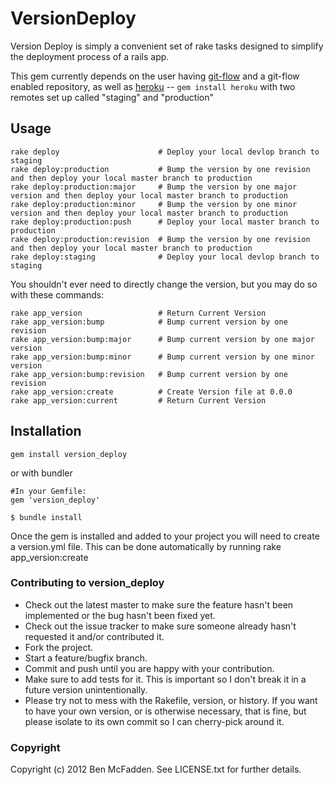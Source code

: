VersionDeploy
=============

Version Deploy is simply a convenient set of rake tasks designed to simplify the deployment process of a rails app.

This gem currently depends on the user having [git-flow](https://github.com/nvie/gitflow/) and a git-flow enabled repository, as well as [heroku](https://github.com/heroku/heroku/) -- `gem install heroku` with two remotes set up called "staging" and "production"



Usage
-----

    rake deploy                      # Deploy your local devlop branch to staging
    rake deploy:production           # Bump the version by one revision and then deploy your local master branch to production
    rake deploy:production:major     # Bump the version by one major version and then deploy your local master branch to production
    rake deploy:production:minor     # Bump the version by one minor version and then deploy your local master branch to production
    rake deploy:production:push      # Deploy your local master branch to production
    rake deploy:production:revision  # Bump the version by one revision and then deploy your local master branch to production
    rake deploy:staging              # Deploy your local devlop branch to staging

You shouldn't ever need to directly change the version, but you may do so with these commands:

    rake app_version                 # Return Current Version
    rake app_version:bump            # Bump current version by one revision
    rake app_version:bump:major      # Bump current version by one major version
    rake app_version:bump:minor      # Bump current version by one minor version
    rake app_version:bump:revision   # Bump current version by one revision
    rake app_version:create          # Create Version file at 0.0.0
    rake app_version:current         # Return Current Version


Installation
------------

`gem install version_deploy`

or with bundler

    #In your Gemfile:
    gem 'version_deploy'
    
    $ bundle install

Once the gem is installed and added to your project you will need to create a version.yml file. This can be done automatically by running
    rake app_version:create

### Contributing to version_deploy
 
* Check out the latest master to make sure the feature hasn't been implemented or the bug hasn't been fixed yet.
* Check out the issue tracker to make sure someone already hasn't requested it and/or contributed it.
* Fork the project.
* Start a feature/bugfix branch.
* Commit and push until you are happy with your contribution.
* Make sure to add tests for it. This is important so I don't break it in a future version unintentionally.
* Please try not to mess with the Rakefile, version, or history. If you want to have your own version, or is otherwise necessary, that is fine, but please isolate to its own commit so I can cherry-pick around it.

### Copyright

Copyright (c) 2012 Ben McFadden. See LICENSE.txt for
further details.

